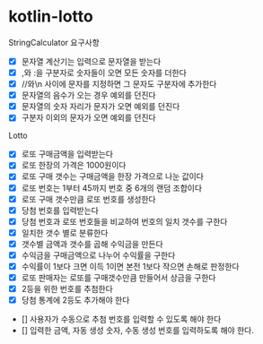 # kotlin-lotto

StringCalculator
요구사항
- [x] 문자열 계산기는 입력으로 문자열을 받는다
- [x] ,와 :을 구분자로 숫자들이 오면 모든 숫자를 더한다
- [x] //와\n 사이에 문자를 지정하면 그 문자도 구분자에 추가한다
- [x] 문자열의 음수가 오는 경우 예외를 던진다
- [x] 문자열의 숫자 자리가 문자가 오면 예외를 던진다
- [x] 구분자 이외의 문자가 오면 예외를 던진다

Lotto
- [x] 로또 구매금액을 입력받는다
- [x] 로또 한장의 가격은 1000원이다
- [x] 로또 구매 갯수는 구매금액을 한장 가격으로 나눈 값이다
- [x] 로또 번호는 1부터 45까지 번호 중 6개의 랜덤 조합이다
- [x] 로또 구매 갯수만큼 로또 번호를 생성한다
- [x] 당첨 번호를 입력받는다
- [x] 당첨 번호과 로또 번호들을 비교하여 번호의 일치 갯수를 구한다
- [x] 일치한 갯수 별로 분류한다
- [x] 갯수별 금액과 갯수를 곱해 수익금을 만든다
- [x] 수익금을 구매금액으로 나누어 수익률을 구한다
- [x] 수익률이 1보다 크면 이득 1이면 본전 1보다 작으면 손해로 판정한다
- [x] 로또 판매자는 로또를 구매갯수만큼 만들어서 상금을 구한다
- [x] 2등을 위한 번호를 추첨한다
- [x] 당첨 통계에 2등도 추가해야 한다
- [] 사용자가 수동으로 추첨 번호를 입력할 수 있도록 해야 한다
- [] 입력한 금액, 자동 생성 숫자, 수동 생성 번호를 입력하도록 해야 한다.
